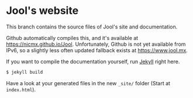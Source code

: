 # Jool's website

This branch contains the source files of Jool's site and documentation.

Github automatically compiles this, and it's available at https://nicmx.github.io/Jool. Unfortunately, Github is not yet available from IPv6, so a slightly less often updated fallback exists at https://www.jool.mx.

If you want to compile the documentation yourself, run [Jekyll](http://jekyllrb.com/) right here.

```bash
$ jekyll build
```

Have a look at your generated files in the new `_site/` folder (Start at `index.html`).

